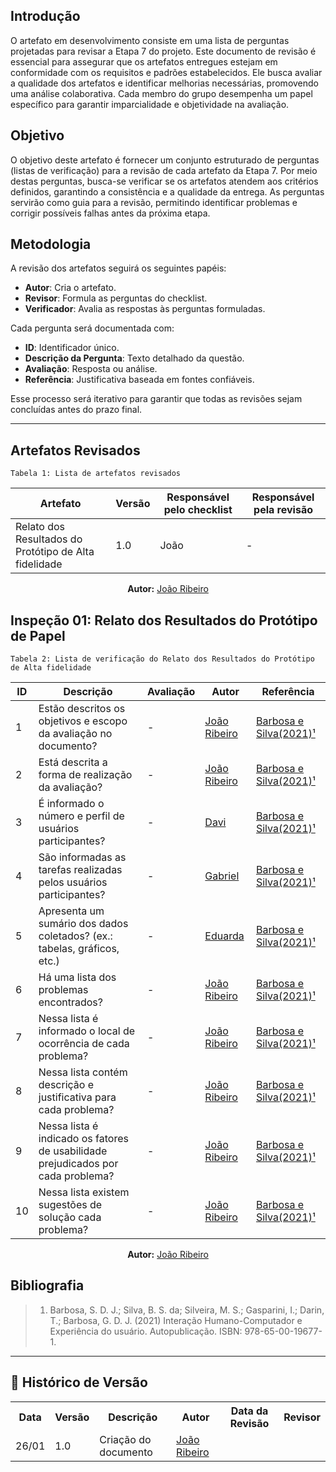 ## Introdução

O artefato em desenvolvimento consiste em uma lista de perguntas projetadas para revisar a Etapa 7 do projeto. Este documento de revisão é essencial para assegurar que os artefatos entregues estejam em conformidade com os requisitos e padrões estabelecidos. Ele busca avaliar a qualidade dos artefatos e identificar melhorias necessárias, promovendo uma análise colaborativa. Cada membro do grupo desempenha um papel específico para garantir imparcialidade e objetividade na avaliação.

## Objetivo

O objetivo deste artefato é fornecer um conjunto estruturado de perguntas (listas de verificação) para a revisão de cada artefato da Etapa 7. Por meio destas perguntas, busca-se verificar se os artefatos atendem aos critérios definidos, garantindo a consistência e a qualidade da entrega. As perguntas servirão como guia para a revisão, permitindo identificar problemas e corrigir possíveis falhas antes da próxima etapa.

## Metodologia

A revisão dos artefatos seguirá os seguintes papéis:

- **Autor**: Cria o artefato.
- **Revisor**: Formula as perguntas do checklist.
- **Verificador**: Avalia as respostas às perguntas formuladas.

Cada pergunta será documentada com:

- **ID**: Identificador único.
- **Descrição da Pergunta**: Texto detalhado da questão.
- **Avaliação**: Resposta ou análise.
- **Referência**: Justificativa baseada em fontes confiáveis.

Esse processo será iterativo para garantir que todas as revisões sejam concluídas antes do prazo final.

---

## Artefatos Revisados
    Tabela 1: Lista de artefatos revisados

| Artefato                                                                                     | Versão | Responsável pelo checklist | Responsável pela revisão |
| -------------------------------------------------------------------------------------------- | ------ | -------------------------- | ------------------------ |
| Relato dos Resultados do Protótipo de Alta fidelidade                                        | 1.0    | João                       | -                        |

<p align="center"><b>Autor:</b> <a href="https://github.com/Joa0V">João Ribeiro</a></p> 


## Inspeção 01: Relato dos Resultados do Protótipo de Papel
    Tabela 2: Lista de verificação do Relato dos Resultados do Protótipo de Alta fidelidade 

| ID  | Descrição                                                                        | Avaliação | Autor                                      | Referência                                            |
| --- | -------------------------------------------------------------------------------- | --------- | ------------------------------------------ | ----------------------------------------------------- |
| 1   | Estão descritos os objetivos e escopo da avaliação no documento?                 | -         | [João Ribeiro](https://github.com/Joa0V)   | [Barbosa e Silva(2021)¹](../assets/images/insp71.PNG) |
| 2   | Está descrita a forma de realização da avaliação?                                | -         | [João Ribeiro](https://github.com/Joa0V)   | [Barbosa e Silva(2021)¹](../assets/images/insp71.PNG) |
| 3   | É informado o número e perfil de usuários participantes?                         | -         | [Davi](https://github.com/Jagaima)         | [Barbosa e Silva(2021)¹](../assets/images/insp71.PNG) |
| 4   | São informadas as tarefas realizadas pelos usuários participantes?               | -         | [Gabriel](https://github.com/GabrielSMonteiro) | [Barbosa e Silva(2021)¹](../assets/images/insp71.PNG) |
| 5   | Apresenta um sumário dos dados coletados? (ex.: tabelas, gráficos, etc.)         | -         | [Eduarda](https://github.com/erteduarda)   | [Barbosa e Silva(2021)¹](../assets/images/insp71.PNG) |
| 6   | Há uma lista dos problemas encontrados?                                          | -         | [João Ribeiro](https://github.com/ccarlaa) | [Barbosa e Silva(2021)¹](../assets/images/insp72.PNG) |
| 7   | Nessa lista é informado o local de ocorrência de cada problema?                  | -         | [João Ribeiro](https://github.com/Joa0V)   | [Barbosa e Silva(2021)¹](../assets/images/insp72.PNG) |
| 8   | Nessa lista contém descrição e justificativa para cada problema?                 | -         | [João Ribeiro](https://github.com/Joa0V)   | [Barbosa e Silva(2021)¹](../assets/images/insp72.PNG) |
| 9   | Nessa lista é indicado os fatores de usabilidade prejudicados por cada problema? | -         | [João Ribeiro](https://github.com/Joa0V)   | [Barbosa e Silva(2021)¹](../assets/images/insp72.PNG) |
| 10  | Nessa lista existem sugestões de solução cada problema?                          | -         | [João Ribeiro](https://github.com/Joa0V)   | [Barbosa e Silva(2021)¹](../assets/images/insp72.PNG) |

<p align="center"><b>Autor:</b> <a href="https://github.com/Joa0V">João Ribeiro</a></p> 


## Bibliografia

> 1. Barbosa, S. D. J.; Silva, B. S. da; Silveira, M. S.; Gasparini, I.; Darin, T.; Barbosa, G. D. J. (2021) Interação Humano-Computador e Experiência do usuário. Autopublicação. ISBN: 978-65-00-19677-1.

---

## :round_pushpin: Histórico de Versão 

<div>
    <table>
        <tr>
            <th>Data</th>
            <th>Versão</th>
            <th>Descrição</th>
            <th>Autor</th>
            <th>Data da Revisão</th>
            <th>Revisor</th>
        </tr>
        <tr>
            <td>26/01</td>
            <td>1.0</td>
            <td>Criação do documento</td>
            <td><a href="https://github.com/Joa0V">João Ribeiro</a></td>
            <td></td>
            <td><a href="https://github.com/"></a></td>
        </tr>
    </table>
</div>
